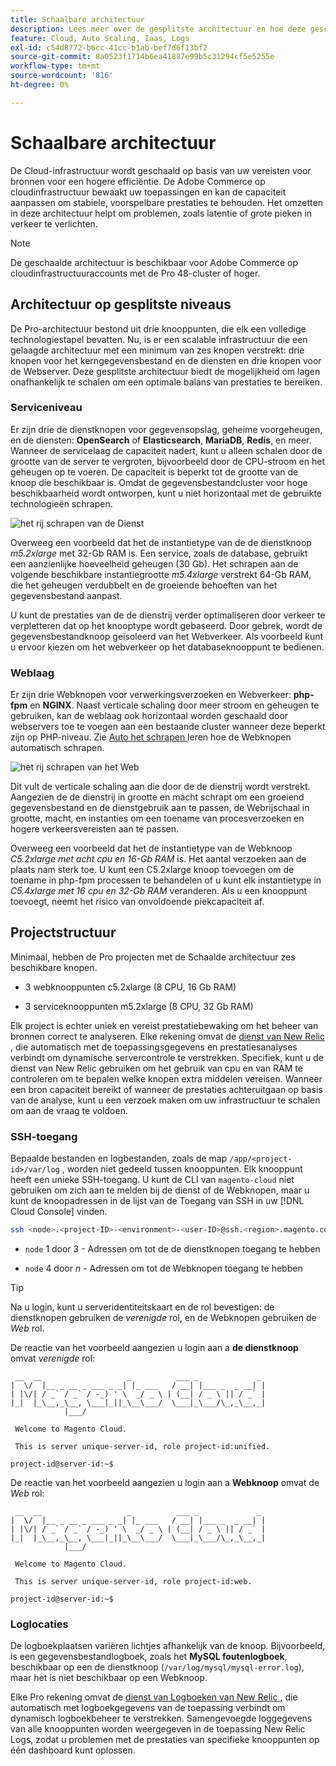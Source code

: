 ```yaml
---
title: Schaalbare architectuur
description: Lees meer over de gesplitste architectuur en hoe deze geschaald kan worden uitgebreid om aan de vraag te voldoen.
feature: Cloud, Auto Scaling, Iaas, Logs
exl-id: c54d8772-b6cc-41cc-b1ab-bef7d6f13bf2
source-git-commit: 8a0523f1714b6ea41887e99b5c31294cf5e5255e
workflow-type: tm+mt
source-wordcount: '816'
ht-degree: 0%

---
```


# Schaalbare architectuur

De Cloud-infrastructuur wordt geschaald op basis van uw vereisten voor bronnen voor een hogere efficiëntie. De Adobe Commerce op cloudinfrastructuur bewaakt uw toepassingen en kan de capaciteit aanpassen om stabiele, voorspelbare prestaties te behouden. Het omzetten in deze architectuur helpt om problemen, zoals latentie of grote pieken in verkeer te verlichten.

>[!NOTE]
>
>De geschaalde architectuur is beschikbaar voor Adobe Commerce op cloudinfrastructuuraccounts met de Pro 48-cluster of hoger.

## Architectuur op gesplitste niveaus

De Pro-architectuur bestond uit drie knooppunten, die elk een volledige technologiestapel bevatten. Nu, is er een scalable infrastructuur die een gelaagde architectuur met een minimum van zes knopen verstrekt: drie knopen voor het kerngegevensbestand en de diensten en drie knopen voor de Webserver. Deze gesplitste architectuur biedt de mogelijkheid om lagen onafhankelijk te schalen om een optimale balans van prestaties te bereiken.

### Serviceniveau

Er zijn drie de dienstknopen voor gegevensopslag, geheime voorgeheugen, en de diensten: **OpenSearch** of **Elasticsearch**, **MariaDB**, **Redis**, en meer. Wanneer de servicelaag de capaciteit nadert, kunt u alleen schalen door de grootte van de server te vergroten, bijvoorbeeld door de CPU-stroom en het geheugen op te voeren. De capaciteit is beperkt tot de grootte van de knoop die beschikbaar is. Omdat de gegevensbestandcluster voor hoge beschikbaarheid wordt ontworpen, kunt u niet horizontaal met de gebruikte technologieën schrapen.

![ het rij schrapen van de Dienst ](../../assets/scaling-service.png)

Overweeg een voorbeeld dat het de instantietype van de de dienstknoop _m5.2xlarge_ met 32-Gb RAM is. Een service, zoals de database, gebruikt een aanzienlijke hoeveelheid geheugen (30 Gb). Het schrapen aan de volgende beschikbare instantiegrootte _m5.4xlarge_ verstrekt 64-Gb RAM, die het geheugen verdubbelt en de groeiende behoeften van het gegevensbestand aanpast.

U kunt de prestaties van de de dienstrij verder optimaliseren door verkeer te verpletteren dat op het knooptype wordt gebaseerd. Door gebrek, wordt de gegevensbestandknoop geïsoleerd van het Webverkeer. Als voorbeeld kunt u ervoor kiezen om het webverkeer op het databaseknooppunt te bedienen.

### Weblaag

Er zijn drie Webknopen voor verwerkingsverzoeken en Webverkeer: **php-fpm** en **NGINX**. Naast verticale schaling door meer stroom en geheugen te gebruiken, kan de weblaag ook horizontaal worden geschaald door webservers toe te voegen aan een bestaande cluster wanneer deze beperkt zijn op PHP-niveau. Zie [ Auto het schrapen ](autoscaling.md) leren hoe de Webknopen automatisch schrapen.

![ het rij schrapen van het Web ](../../assets/scaling-web.png)

Dit vult de verticale schaling aan die door de de dienstrij wordt verstrekt. Aangezien de de dienstrij in grootte en macht schrapt om een groeiend gegevensbestand en de dienstgebruik aan te passen, de Webrijschaal in grootte, macht, en instanties om een toename van procesverzoeken en hogere verkeersvereisten aan te passen.

Overweeg een voorbeeld dat het de instantietype van de Webknoop _C5.2xlarge met acht cpu en 16-Gb RAM_ is. Het aantal verzoeken aan de plaats nam sterk toe. U kunt een C5.2xlarge knoop toevoegen om de toename in php-fpm processen te behandelen of u kunt elk instantietype in _C5.4xlarge met 16 cpu en 32-Gb RAM_ veranderen. Als u een knooppunt toevoegt, neemt het risico van onvoldoende piekcapaciteit af.

## Projectstructuur

Minimaal, hebben de Pro projecten met de Schaalde architectuur zes beschikbare knopen.

- 3 webknooppunten c5.2xlarge (8 CPU, 16 Gb RAM)

- 3 serviceknooppunten m5.2xlarge (8 CPU, 32 Gb RAM)

Elk project is echter uniek en vereist prestatiebewaking om het beheer van bronnen correct te analyseren. Elke rekening omvat de [ dienst van New Relic ](../monitor/new-relic-service.md), die automatisch met de toepassingsgegevens en prestatiesanalyses verbindt om dynamische servercontrole te verstrekken. Specifiek, kunt u de dienst van New Relic gebruiken om het gebruik van cpu en van RAM te controleren om te bepalen welke knopen extra middelen vereisen. Wanneer een bron capaciteit bereikt of wanneer de prestaties achteruitgaan op basis van de analyse, kunt u een verzoek maken om uw infrastructuur te schalen om aan de vraag te voldoen.

### SSH-toegang

Bepaalde bestanden en logbestanden, zoals de map `/app/<project-id>/var/log` , worden niet gedeeld tussen knooppunten. Elk knooppunt heeft een unieke SSH-toegang. U kunt de CLI van `magento-cloud` niet gebruiken om zich aan te melden bij de dienst of de Webknopen, maar u kunt de knoopadressen in de lijst van de Toegang van SSH in uw [!DNL Cloud Console] vinden.

```bash
ssh <node>.<project-ID>-<environment>-<user-ID>@ssh.<region>.magento.com
```

- `node` 1 door 3 - Adressen om tot de de dienstknopen toegang te hebben

- `node` 4 door _n_ - Adressen om tot de Webknopen toegang te hebben

>[!TIP]
>
>Na u login, kunt u serveridentiteitskaart en de rol bevestigen: de dienstknopen gebruiken de _verenigde_ rol, en de Webknopen gebruiken de _Web_ rol.

De reactie van het voorbeeld aangezien u login aan a **de dienstknoop** omvat _verenigde_ rol:

```terminal
 __  __                   _          ___ _             _
|  \/  |__ _ __ _ ___ _ _| |_ ___   / __| |___ _  _ __| |
| |\/| / _` / _` / -_) ' \  _/ _ \ | (__| / _ \ || / _` |
|_|  |_\__,_\__, \___|_||_\__\___/  \___|_\___/\_,_\__,_|
            |___/

 Welcome to Magento Cloud.

 This is server unique-server-id, role project-id:unified.

project-id@server-id:~$
```

De reactie van het voorbeeld aangezien u login aan a **Webknoop** omvat de _Web_ rol:

```terminal
 __  __                   _          ___ _             _
|  \/  |__ _ __ _ ___ _ _| |_ ___   / __| |___ _  _ __| |
| |\/| / _` / _` / -_) ' \  _/ _ \ | (__| / _ \ || / _` |
|_|  |_\__,_\__, \___|_||_\__\___/  \___|_\___/\_,_\__,_|
            |___/

 Welcome to Magento Cloud.

 This is server unique-server-id, role project-id:web.

project-id@server-id:~$
```

### Loglocaties

De logboekplaatsen variëren lichtjes afhankelijk van de knoop. Bijvoorbeeld, is een gegevensbestandlogboek, zoals het **MySQL foutenlogboek**, beschikbaar op een de dienstknoop (`/var/log/mysql/mysql-error.log`), maar het is niet beschikbaar op een Webknoop.

Elke Pro rekening omvat de [ dienst van Logboeken van New Relic ](../monitor/new-relic-service.md), die automatisch met logboekgegevens van de toepassing verbindt om dynamisch logboekbeheer te verstrekken. Samengevoegde loggegevens van alle knooppunten worden weergegeven in de toepassing New Relic Logs, zodat u problemen met de prestaties van specifieke knooppunten op één dashboard kunt oplossen.
